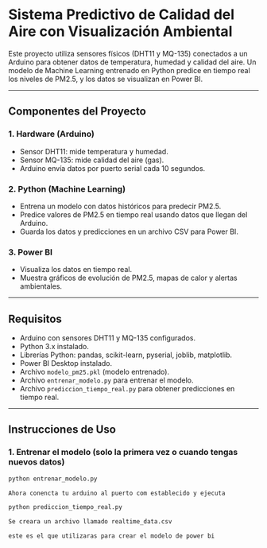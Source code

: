 # Sistema Predictivo de Calidad del Aire con Visualización Ambiental

Este proyecto utiliza sensores físicos (DHT11 y MQ-135) conectados a un Arduino para obtener datos de temperatura, humedad y calidad del aire. Un modelo de Machine Learning entrenado en Python predice en tiempo real los niveles de PM2.5, y los datos se visualizan en Power BI.

---

## Componentes del Proyecto

### 1. Hardware (Arduino)

- Sensor DHT11: mide temperatura y humedad.
- Sensor MQ-135: mide calidad del aire (gas).
- Arduino envía datos por puerto serial cada 10 segundos.

### 2. Python (Machine Learning)

- Entrena un modelo con datos históricos para predecir PM2.5.
- Predice valores de PM2.5 en tiempo real usando datos que llegan del Arduino.
- Guarda los datos y predicciones en un archivo CSV para Power BI.

### 3. Power BI

- Visualiza los datos en tiempo real.
- Muestra gráficos de evolución de PM2.5, mapas de calor y alertas ambientales.

---

## Requisitos

- Arduino con sensores DHT11 y MQ-135 configurados.
- Python 3.x instalado.
- Librerías Python: pandas, scikit-learn, pyserial, joblib, matplotlib.
- Power BI Desktop instalado.
- Archivo `modelo_pm25.pkl` (modelo entrenado).
- Archivo `entrenar_modelo.py` para entrenar el modelo.
- Archivo `prediccion_tiempo_real.py` para obtener predicciones en tiempo real.

---

## Instrucciones de Uso

### 1. Entrenar el modelo (solo la primera vez o cuando tengas nuevos datos)

```bash
python entrenar_modelo.py

Ahora conencta tu arduino al puerto com establecido y ejecuta

python prediccion_tiempo_real.py

Se creara un archivo llamado realtime_data.csv

este es el que utilizaras para crear el modelo de power bi
```
